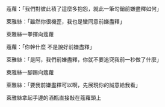 蔻蘿：「我們對彼此積了這麼多抱怨，就此一筆勾銷前嫌盡釋如何」

萊雅絲：「雖然你很機歪，我也是蠻同意前嫌盡釋」

萊雅絲一拳揮向蔻蘿

蔻蘿：「你幹什麼 不是說好前嫌盡釋」

萊雅絲：「是阿，我們前嫌盡釋，你就不要追究我前一秒做了什麼」

萊雅絲一腳踢向蔻蘿

萊雅絲：「要我前嫌盡釋可以啊，先展現你的誠意給我看」

萊雅絲拿起手邊的酒瓶直接敲在蔻蘿頭上
